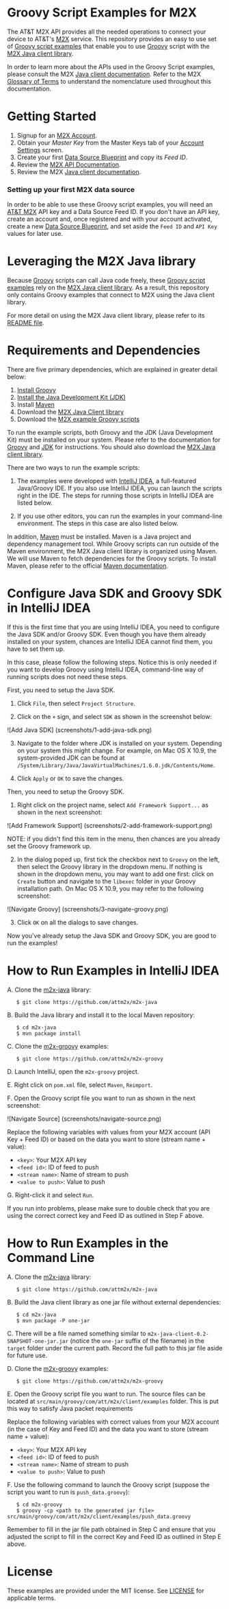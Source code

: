 Groovy Script Examples for M2X
========================

The AT&T M2X API provides all the needed operations to connect your device to AT&T's [M2X](http://m2x.att.com) service. 
This repository provides an easy to use set of [Groovy script examples](https://github.com/attm2x/m2x-groovy/tree/master/src/main/groovy/com/att/m2x/client/examples) that enable you to use [Groovy](http://groovy.codehaus.org) script with the [M2X Java client library](https://github.com/attm2x/m2x-java).

In order to learn more about the APIs used in the Groovy Script examples, please consult the M2X [Java client documentation](https://github.com/attm2x/m2x-java/blob/master/README.md). Refer to the M2X [Glossary of Terms](https://m2x.att.com/developer/documentation/glossary) to understand the nomenclature used throughout this documentation.



Getting Started
==========================
1. Signup for an [M2X Account](https://m2x.att.com/signup).
2. Obtain your _Master Key_ from the Master Keys tab of your [Account Settings](https://m2x.att.com/account) screen.
2. Create your first [Data Source Blueprint](https://m2x.att.com/blueprints) and copy its _Feed ID_.
3. Review the [M2X API Documentation](https://m2x.att.com/developer/documentation/overview).
5. Review the M2X [Java client documentation](https://github.com/attm2x/m2x-java/blob/master/README.md).

### Setting up your first M2X data source

In order to be able to use these Groovy script examples, you will need an [AT&T M2X](https://m2x.att.com/) API key and a Data Source Feed ID. If you don't have an API key, create an account and, once registered and with your account activated, create a new [Data Source Blueprint](https://m2x.att.com/blueprints), and set aside the `Feed ID` and `API Key` values for later use. 

Leveraging the M2X Java library
=======================
Because [Groovy](http://groovy.codehaus.org) scripts can call Java code freely, these [Groovy script examples](https://github.com/attm2x/m2x-groovy/tree/master/src/main/groovy/com/att/m2x/client/examples) rely on the [M2X Java client library](https://github.com/attm2x/m2x-java). As a result, this repository only contains Groovy examples that connect to M2X using the Java client library.

For more detail on using the M2X Java client library, please refer to its [README file](https://github.com/attm2x/m2x-java/blob/master/README.md).

Requirements and Dependencies
=======================
There are five primary dependencies, which are explained in greater detail below:

1. [Install Groovy](http://groovy.codehaus.org/Installing+Groovy)
2. [Install the Java Development Kit (JDK)](http://www.oracle.com/technetwork/java/javase/downloads/index.html)
3. Install [Maven]((http://maven.apache.org/download.cgi#Installation))
4. Download the [M2X Java Client library](https://github.com/attm2x/m2x-java)
5. Download the [M2X example Groovy scripts](https://github.com/attm2x/m2x-groovy)

To run the example scripts, both Groovy and the JDK (Java Development Kit) must be installed on your system. Please refer to the documentation for [Groovy](http://groovy.codehaus.org/Installing+Groovy) and [JDK](http://www.oracle.com/technetwork/java/javase/downloads/index.html) for instructions. You should also download the [M2X Java client library](https://github.com/attm2x/m2x-java).

There are two ways to run the example scripts:

1. The examples were developed with [IntelliJ IDEA](http://www.jetbrains.com/idea/), a full-featured Java/Groovy IDE. If you also use IntelliJ IDEA, you can launch the scripts right in the IDE. The steps for running those scripts in IntelliJ IDEA are listed below.

2. If you use other editors, you can run the examples in your command-line environment. The steps in this case are also listed below.

In addition, [Maven](http://maven.apache.org/) must be installed. Maven is a Java project and dependency management tool. While Groovy scripts can run outside of the Maven environment, the M2X Java client library is organized using Maven. We will use Maven to fetch dependencies for the Groovy scripts. To install Maven, please refer to the official [Maven documentation](http://maven.apache.org/download.cgi#Installation).

Configure Java SDK and Groovy SDK in IntelliJ IDEA
==================================================

If this is the first time that you are using IntelliJ IDEA, you need to configure the Java SDK and/or Groovy SDK. Even though you have them already installed on your system, chances are IntelliJ IDEA cannot find them, you have to set them up.

In this case, please follow the following steps. Notice this is only needed if you want to develop Groovy using IntelliJ IDEA, command-line way of running scripts does not need these steps.

First, you need to setup the Java SDK.

1. Click `File`, then select `Project Structure`.

2. Click on the `+` sign, and select `SDK` as shown in the screenshot below:

![Add Java SDK]
(screenshots/1-add-java-sdk.png)

3. Navigate to the folder where JDK is installed on your system. Depending on your system this might change. For example, on Mac OS X 10.9, the system-provided JDK can be found at `/System/Library/Java/JavaVirtualMachines/1.6.0.jdk/Contents/Home`.

4. Click `Apply` or `OK` to save the changes.

Then, you need to setup the Groovy SDK.

1. Right click on the project name, select `Add Framework Support...` as shown in the next screenshot:

![Add Framework Support]
(screenshots/2-add-framework-support.png)

NOTE: if you didn't find this item in the menu, then chances are you already set the Groovy framework up.

2. In the dialog poped up, first tick the checkbox next to `Groovy` on the left, then select the Groovy library in the dropdown menu. If nothing is shown in the dropdown menu, you may want to add one first: click on `Create` button and navigate to the `libexec` folder in your Groovy installation path. On Mac OS X 10.9, you may refer to the following screenshot:

![Navigate Groovy]
(screenshots/3-navigate-groovy.png)

3. Click `OK` on all the dialogs to save changes.

Now you've already setup the Java SDK and Groovy SDK, you are good to run the examples!

How to Run Examples in IntelliJ IDEA
====================================

A. Clone the [m2x-java](https://github.com/attm2x/m2x-java) library:

```
   $ git clone https://github.com/attm2x/m2x-java
```

B. Build the Java library and install it to the local Maven repository:

```
   $ cd m2x-java
   $ mvn package install
```

C. Clone the [m2x-groovy](https://github.com/attm2x/m2x-groovy) examples:

```
   $ git clone https://github.com/attm2x/m2x-groovy
```

D. Launch IntelliJ, open the `m2x-groovy` project.

E. Right click on `pom.xml` file, select `Maven`, `Reimport`.

F. Open the Groovy script file you want to run as shown in the next screenshot:

![Navigate Source]
(screenshots/navigate-source.png)

Replace the following variables with values from your M2X account (API Key + Feed ID) or based on the data you want to store (stream name + value):

   * `<key>`: Your M2X API key
   * `<feed id>`: ID of feed to push
   * `<stream name>`: Name of stream to push
   * `<value to push>`: Value to push

G. Right-click it and select `Run`. 

If you run into problems, please make sure to double check that you are using the correct correct key and Feed ID as outlined in Step F above.

How to Run Examples in the Command Line
===================================

A. Clone the [m2x-java](https://github.com/attm2x/m2x-java) library:

```
   $ git clone https://github.com/attm2x/m2x-java
```

B. Build the Java client library as one jar file without external dependencies:

```
   $ cd m2x-java
   $ mvn package -P one-jar
```

C. There will be a file named something similar to `m2x-java-client-0.2-SNAPSHOT-one-jar.jar` (notice the `one-jar` suffix of the filename) in the `target` folder under the current path. Record the full path to this jar file aside for future use.

D. Clone the [m2x-groovy](https://github.com/attm2x/m2x-groovy) examples:

```
   $ git clone https://github.com/attm2x/m2x-groovy
```

E. Open the Groovy script file you want to run. The source files can be located at `src/main/groovy/com/att/m2x/client/examples` folder. This is put this way to satisfy Java packet requirements

Replace the following variables with correct values from your M2X account (in the case of Key and Feed ID) and the data you want to store (stream name + value):

   * `<key>`: Your M2X API key
   * `<feed id>`: ID of feed to push
   * `<stream name>`: Name of stream to push
   * `<value to push>`: Value to push

F. Use the following command to launch the Groovy script (suppose the script you want to run is `push_data.groovy`):

```
   $ cd m2x-groovy
   $ groovy -cp <path to the generated jar file> src/main/groovy/com/att/m2x/client/examples/push_data.groovy
```

   Remember to fill in the jar file path obtained in Step C and ensure that you adjusted the script to fill in the correct Key and Feed ID as outlined in Step E above. 

License
==========================

These examples are provided under the MIT license. See [LICENSE](LICENSE) for applicable terms.
